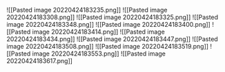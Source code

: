 ![[Pasted image 20220424183235.png]]
![[Pasted image 20220424183308.png]]
![[Pasted image 20220424183325.png]]
![[Pasted image 20220424183348.png]]
![[Pasted image 20220424183400.png]]
![[Pasted image 20220424183414.png]]
![[Pasted image 20220424183434.png]]
![[Pasted image 20220424183447.png]]
![[Pasted image 20220424183508.png]]
![[Pasted image 20220424183519.png]]
![[Pasted image 20220424183553.png]]
![[Pasted image 20220424183617.png]]
